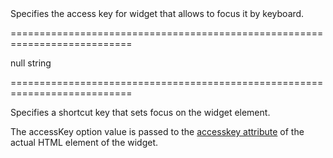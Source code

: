 <!--**
/*-------------------------------------------
    Auto-generated file. Do not modify.
-------------------------------------------

**-->
<!--d-->Specifies the access key for widget that allows to focus it by keyboard.<!--/d-->
===========================================================================
<!--default-->null<!--/default-->
<!--type-->string<!--/type-->
===========================================================================

<!--shortDescription-->
Specifies a shortcut key that sets focus on the widget element.
<!--/shortDescription-->

<!--fullDescription-->
The accessKey option value is passed to the [accesskey attribute](http://www.w3schools.com/tags/att_global_accesskey.asp) of the actual HTML element of the widget.


<!--/fullDescription-->